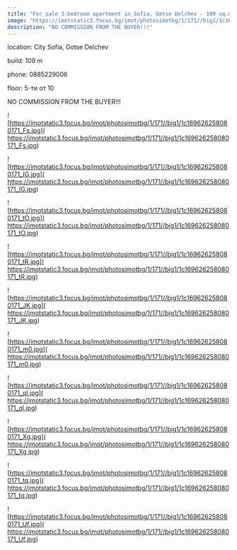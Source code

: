 ```yaml
---
title: "For sale 3-bedroom apartment in Sofia, Gotse Delchev - 109 sq.m / 260,840 EUR :: imot.bg Ad"
image: "https://imotstatic3.focus.bg/imot/photosimotbg/1/171//big1/1c169626258080171_QK.jpg"
description: "NO COMMISSION FROM THE BUYER!!!"
---
```


location: City Sofia, Gotse Delchev

build: 109 m

phone: 0885229006

floor: 5-ти от 10

NO COMMISSION FROM THE BUYER!!!


![https://imotstatic3.focus.bg/imot/photosimotbg/1/171//big1/1c169626258080171_Fs.jpg]( https://imotstatic3.focus.bg/imot/photosimotbg/1/171//big1/1c169626258080171_Fs.jpg)


![https://imotstatic3.focus.bg/imot/photosimotbg/1/171//big1/1c169626258080171_IG.jpg]( https://imotstatic3.focus.bg/imot/photosimotbg/1/171//big1/1c169626258080171_IG.jpg)


![https://imotstatic3.focus.bg/imot/photosimotbg/1/171//big1/1c169626258080171_tO.jpg]( https://imotstatic3.focus.bg/imot/photosimotbg/1/171//big1/1c169626258080171_tO.jpg)


![https://imotstatic3.focus.bg/imot/photosimotbg/1/171//big1/1c169626258080171_tR.jpg]( https://imotstatic3.focus.bg/imot/photosimotbg/1/171//big1/1c169626258080171_tR.jpg)


![https://imotstatic3.focus.bg/imot/photosimotbg/1/171//big1/1c169626258080171_JK.jpg]( https://imotstatic3.focus.bg/imot/photosimotbg/1/171//big1/1c169626258080171_JK.jpg)


![https://imotstatic3.focus.bg/imot/photosimotbg/1/171//big1/1c169626258080171_m0.jpg]( https://imotstatic3.focus.bg/imot/photosimotbg/1/171//big1/1c169626258080171_m0.jpg)


![https://imotstatic3.focus.bg/imot/photosimotbg/1/171//big1/1c169626258080171_ql.jpg]( https://imotstatic3.focus.bg/imot/photosimotbg/1/171//big1/1c169626258080171_ql.jpg)


![https://imotstatic3.focus.bg/imot/photosimotbg/1/171//big1/1c169626258080171_Xg.jpg]( https://imotstatic3.focus.bg/imot/photosimotbg/1/171//big1/1c169626258080171_Xg.jpg)


![https://imotstatic3.focus.bg/imot/photosimotbg/1/171//big1/1c169626258080171_tq.jpg]( https://imotstatic3.focus.bg/imot/photosimotbg/1/171//big1/1c169626258080171_tq.jpg)


![https://imotstatic3.focus.bg/imot/photosimotbg/1/171//big1/1c169626258080171_Uf.jpg]( https://imotstatic3.focus.bg/imot/photosimotbg/1/171//big1/1c169626258080171_Uf.jpg)


